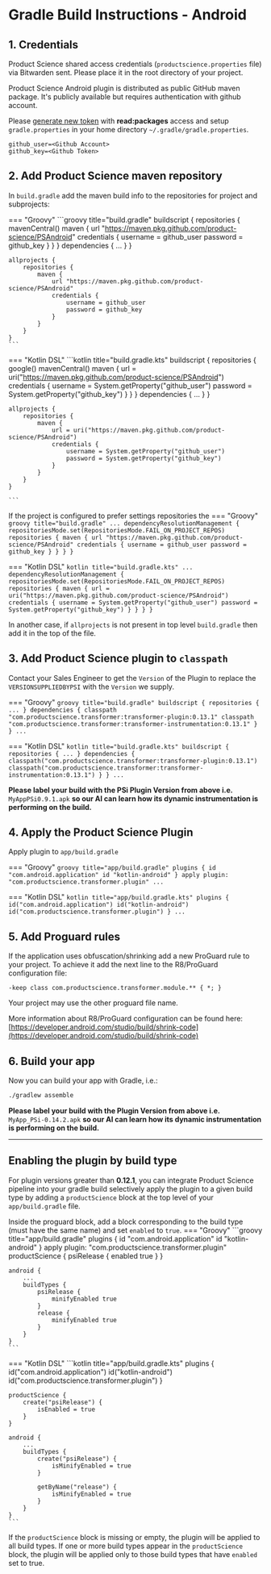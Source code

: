 # Gradle Build Instructions - Android

## 1. Credentials
Product Science shared access credentials (`productscience.properties` file) via Bitwarden sent. 
Please place it in the root directory of your project.

Product Science Android plugin is distributed as public GitHub maven package. 
It's publicly available but requires authentication with github account.

Please [generate new token](https://github.com/settings/tokens/new) with **read:packages** access and setup `gradle.properties` in your home directory `~/.gradle/gradle.properties`.

```properties title="~/.gradle/gradle.properties"
github_user=<Github Account>
github_key=<Github Token>
```

## 2. Add Product Science maven repository

In `build.gradle` add the maven build info to the repositories for project and subprojects:  


=== "Groovy"
    ```groovy title="build.gradle"
    buildscript {
        repositories {
            mavenCentral()
            maven {
                url "https://maven.pkg.github.com/product-science/PSAndroid"
                credentials {
                    username = github_user
                    password = github_key
                }
            }
        }
        dependencies { ... }
    }
    
    allprojects {
        repositories {
            maven {
                url "https://maven.pkg.github.com/product-science/PSAndroid"
                credentials {
                    username = github_user
                    password = github_key
                }
            }
        }
    }
    ```  

=== "Kotlin DSL"
    ```kotlin title="build.gradle.kts"
    buildscript {
        repositories {
            google()
            mavenCentral()
            maven {
                url = uri("https://maven.pkg.github.com/product-science/PSAndroid")
                credentials {
                    username = System.getProperty("github_user")
                    password = System.getProperty("github_key")
                }
            }
        }
        dependencies { ... }
    }

    allprojects {
        repositories {
            maven {
                url = uri("https://maven.pkg.github.com/product-science/PSAndroid")
                credentials {
                    username = System.getProperty("github_user")
                    password = System.getProperty("github_key")
                }
            }
        }
    }

    ```

If the project is configured to prefer settings repositories the
=== "Groovy"
    ```groovy title="build.gradle"
    ...
    dependencyResolutionManagement {
        repositoriesMode.set(RepositoriesMode.FAIL_ON_PROJECT_REPOS)
        repositories {
            maven {
                url "https://maven.pkg.github.com/product-science/PSAndroid"
                credentials {
                    username = github_user
                    password = github_key
                }
            }
        }
    }
    ```

=== "Kotlin DSL"
    ```kotlin title="build.gradle.kts"
    ...
    dependencyResolutionManagement {
        repositoriesMode.set(RepositoriesMode.FAIL_ON_PROJECT_REPOS)
        repositories {
            maven {
                url = uri("https://maven.pkg.github.com/product-science/PSAndroid")
                credentials {
                    username = System.getProperty("github_user")
                    password = System.getProperty("github_key")
                }
            }
        }
    }
    ```


In another case, if `allprojects` is not present in top level `build.gradle` then add it in the top of the file.  


## 3. Add Product Science plugin to `classpath`

Contact your Sales Engineer to get the `Version` of the Plugin to replace the `VERSIONSUPPLIEDBYPSI` with the `Version` we supply.  

=== "Groovy"
    ```groovy title="build.gradle"
    buildscript {
        repositories { ... }
        dependencies {
            classpath "com.productscience.transformer:transformer-plugin:0.13.1"
            classpath "com.productscience.transformer:transformer-instrumentation:0.13.1"
        }
    }
    ...
    ```

=== "Kotlin DSL"
    ```kotlin title="build.gradle.kts"
    buildscript {
        repositories { ... }
        dependencies {
            classpath("com.productscience.transformer:transformer-plugin:0.13.1")
            classpath("com.productscience.transformer:transformer-instrumentation:0.13.1")
        }
    }
    ...
    ```

**Please label your build with the PSi Plugin Version from above i.e.**  
`MyAppPSi0.9.1.apk` 
**so our AI can learn how its dynamic instrumentation is performing on the build.**

## 4. Apply the Product Science Plugin  

Apply plugin to `app/build.gradle`  

=== "Groovy"
    ```groovy title="app/build.gradle"
    plugins {
        id "com.android.application"
        id "kotlin-android"
    }
    apply plugin: "com.productscience.transformer.plugin"
    ...
    ```

=== "Kotlin DSL"
    ```kotlin title="app/build.gradle.kts"
    plugins {
        id("com.android.application")
        id("kotlin-android")
        id("com.productscience.transformer.plugin")
    }
    ...
    ```


## 5. Add Proguard rules

If the application uses obfuscation/shrinking add a new ProGuard rule to your project.
To achieve it add the next line to the R8/ProGuard configuration file: 
  
```proguard title="proguard-rules.pro."
-keep class com.productscience.transformer.module.** { *; }
```

Your project may use the other proguard file name.

More information about R8/ProGuard configuration can be found here:
[https://developer.android.com/studio/build/shrink-code](https://developer.android.com/studio/build/shrink-code)

## 6. Build your app
Now you can build your app with Gradle, i.e.:
```bash
./gradlew assemble
```

**Please label your build with the Plugin Version from above i.e.**  
`MyApp_PSi-0.14.2.apk` 
**so our AI can learn how its dynamic instrumentation is performing on the build.**


----


## Enabling the plugin by build type

For plugin versions greater than **0.12.1**, 
you can integrate Product Science pipeline into your gradle build 
selectively apply the plugin to a given build type by adding a `productScience` block 
at the top level of your `app/build.gradle` file. 

Inside the proguard block, add a block corresponding to the build type (must have the same name) and set `enabled` to `true`.
=== "Groovy"
    ```groovy title="app/build.gradle"
    plugins {
        id "com.android.application"
        id "kotlin-android"
    }
    apply plugin: "com.productscience.transformer.plugin" 
    productScience {
        psiRelease {
            enabled true
        }
    }
    
    android {
        ...
        buildTypes {
            psiRelease {
                minifyEnabled true
            }
            release {
                minifyEnabled true
            }
        }
    }
    ```
=== "Kotlin DSL"
    ```kotlin title="app/build.gradle.kts"
    plugins {
        id("com.android.application")
        id("kotlin-android")
        id("com.productscience.transformer.plugin")
    }
    
    productScience {
        create("psiRelease") {
            isEnabled = true
        }
    }
    
    android {
        ...
        buildTypes {
            create("psiRelease") {
                isMinifyEnabled = true
            }
    
            getByName("release") {
                isMinifyEnabled = true
            }
        }
    }
    ```


If the `productScience` block is missing or empty, the plugin will be applied to all build types.
If one or more build types appear in the `productScience` block,
the plugin will be applied only to those build types that have `enabled` set to true. 
